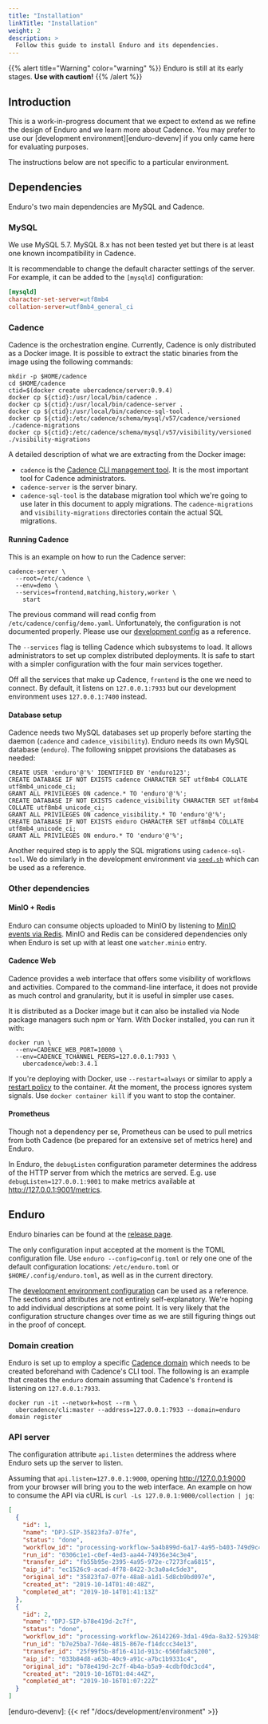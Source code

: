 ```yaml
---
title: "Installation"
linkTitle: "Installation"
weight: 2
description: >
  Follow this guide to install Enduro and its dependencies.
---
```


{{% alert title="Warning" color="warning" %}}
Enduro is still at its early stages. **Use with caution!**
{{% /alert %}}

## Introduction

This is a work-in-progress document that we expect to extend as we refine the
design of Enduro and we learn more about Cadence. You may prefer to use our
[development environment][enduro-devenv] if you only came here for evaluating
purposes.

The instructions below are not specific to a particular environment.

## Dependencies

Enduro's two main dependencies are MySQL and Cadence.

### MySQL

We use MySQL 5.7. MySQL 8.x has not been tested yet but there is at least one
known incompatibility in Cadence.

It is recommendable to change the default character settings of the server. For
example, it can be added to the `[mysqld]` configuration:

```ini
[mysqld]
character-set-server=utf8mb4
collation-server=utf8mb4_general_ci
```

### Cadence

Cadence is the orchestration engine. Currently, Cadence is only distributed as a
Docker image. It is possible to extract the static binaries from the image using
the following commands:

    mkdir -p $HOME/cadence
    cd $HOME/cadence
    ctid=$(docker create ubercadence/server:0.9.4)
    docker cp ${ctid}:/usr/local/bin/cadence .
    docker cp ${ctid}:/usr/local/bin/cadence-server .
    docker cp ${ctid}:/usr/local/bin/cadence-sql-tool .
    docker cp ${ctid}:/etc/cadence/schema/mysql/v57/cadence/versioned ./cadence-migrations
    docker cp ${ctid}:/etc/cadence/schema/mysql/v57/visibility/versioned ./visibility-migrations

A detailed description of what we are extracting from the Docker image:

* `cadence` is the [Cadence CLI management tool][cadence-cli]. It is the most
  important tool for Cadence administrators.
* `cadence-server` is the server binary.
* `cadence-sql-tool` is the database migration tool which we're going to use
  later in this document to apply migrations. The `cadence-migrations` and
  `visibility-migrations` directories contain the actual SQL migrations.

#### Running Cadence

This is an example on how to run the Cadence server:

    cadence-server \
      --root=/etc/cadence \
      --env=demo \
      --services=frontend,matching,history,worker \
        start

The previous command will read config from `/etc/cadence/config/demo.yaml`.
Unfortunately, the configuration is not documented properly. Please use our
[development config][development-config] as a reference.

The `--services` flag is telling Cadence which subsystems to load. It allows
administrators to set up complex distributed deployments. It is safe to start
with a simpler configuration with the four main services together.

Off all the services that make up Cadence, `frontend` is the one we need to
connect. By default, it listens on `127.0.0.1:7933` but our development
environment uses `127.0.0.1:7400` instead.

#### Database setup

Cadence needs two MySQL databases set up properly before starting the daemon
(`cadence` and `cadence_visibility`). Enduro needs its own MySQL database
(`enduro`). The following snippet provisions the databases as needed:

```mysql
CREATE USER 'enduro'@'%' IDENTIFIED BY 'enduro123';
CREATE DATABASE IF NOT EXISTS cadence CHARACTER SET utf8mb4 COLLATE utf8mb4_unicode_ci;
GRANT ALL PRIVILEGES ON cadence.* TO 'enduro'@'%';
CREATE DATABASE IF NOT EXISTS cadence_visibility CHARACTER SET utf8mb4 COLLATE utf8mb4_unicode_ci;
GRANT ALL PRIVILEGES ON cadence_visibility.* TO 'enduro'@'%';
CREATE DATABASE IF NOT EXISTS enduro CHARACTER SET utf8mb4 COLLATE utf8mb4_unicode_ci;
GRANT ALL PRIVILEGES ON enduro.* TO 'enduro'@'%';
```

Another required step is to apply the SQL migrations using `cadence-sql-tool`.
We do similarly in the development environment via [`seed.sh`][cadence-dbseed]
which can be used as a reference.

### Other dependencies

#### MinIO + Redis

Enduro can consume objects uploaded to MinIO by listening to [MinIO events via
Redis][minio-redis-access]. MinIO and Redis can be considered dependencies only
when Enduro is set up with at least one ``watcher.minio`` entry.

#### Cadence Web

Cadence provides a web interface that offers some visibility of workflows and
activities. Compared to the command-line interface, it does not provide as much
control and granularity, but it is useful in simpler use cases.

It is distributed as a Docker image but it can also be installed via Node
package managers such npm or Yarn. With Docker installed, you can run it with:

    docker run \
      --env=CADENCE_WEB_PORT=10000 \
      --env=CADENCE_TCHANNEL_PEERS=127.0.0.1:7933 \
        ubercadence/web:3.4.1

If you're deploying with Docker, use  `--restart=always` or similar to apply a
[restart policy][docker-restart-policy] to the container. At the moment, the
process ignores system signals. Use `docker container kill` if you want to stop
the container.

#### Prometheus

Though not a dependency per se, Prometheus can be used to pull metrics from
both Cadence (be prepared for an extensive set of metrics here) and Enduro.

In Enduro, the `debugListen` configuration parameter determines the address of
the HTTP server from which the metrics are served. E.g. use
`debugListen=127.0.0.1:9001` to make metrics available at
http://127.0.0.1:9001/metrics.

## Enduro

Enduro binaries can be found at the [release page][enduro-release-page].

The only configuration input accepted at the moment is the TOML configuration
file. Use `enduro --config=config.toml` or rely one one of the default
configuration locations: `/etc/enduro.toml` or `$HOME/.config/enduro.toml`, as
well as in the current directory.

The [development environment configuration][enduro-config] can be used as a
reference. The sections and attributes are not entirely self-explanatory. We're
hoping to add individual descriptions at some point. It is very likely that the
configuration structure changes over time as we are still figuring things out in
the proof of concept.

### Domain creation

Enduro is set up to employ a specific [Cadence domain][cadence-domain] which
needs to be created beforehand with Cadence's CLI tool. The following is an
example that creates the `enduro` domain assuming that Cadence's `frontend` is
listening on `127.0.0.1:7933`.

    docker run -it --network=host --rm \
      ubercadence/cli:master --address=127.0.0.1:7933 --domain=enduro domain register

### API server

The configuration attribute `api.listen` determines the address where Enduro
sets up the server to listen.

Assuming that `api.listen=127.0.0.1:9000`, opening http://127.0.0.1:9000 from
your browser will bring you to the web interface. An example on how to consume
the API via cURL is `curl -Ls 127.0.0.1:9000/collection | jq`:

```json
[
  {
    "id": 1,
    "name": "DPJ-SIP-35823fa7-07fe",
    "status": "done",
    "workflow_id": "processing-workflow-5a4b899d-6a17-4a95-b403-749d9c4f1e81",
    "run_id": "0306c1e1-c0ef-4ed3-aa44-74936e34c3e4",
    "transfer_id": "fb55b95e-2395-4a95-972e-c7273fca6815",
    "aip_id": "ec1526c9-acad-4f78-8422-3c3a0a4c5de3",
    "original_id": "35823fa7-07fe-48a8-a1d1-5d8cb9bd097e",
    "created_at": "2019-10-14T01:40:48Z",
    "completed_at": "2019-10-14T01:41:13Z"
  },
  {
    "id": 2,
    "name": "DPJ-SIP-b78e419d-2c7f",
    "status": "done",
    "workflow_id": "processing-workflow-26142269-3da1-49da-8a32-529348f73fe3",
    "run_id": "b7e25ba7-7d4e-4815-867e-f14dccc34e13",
    "transfer_id": "25f99f5b-8f16-411d-913c-6560fa8c5200",
    "aip_id": "033b84d8-a63b-40c9-a91c-a7bc1b9331c4",
    "original_id": "b78e419d-2c7f-4b4a-b5a9-4cdbf0dc3cd4",
    "created_at": "2019-10-16T01:04:44Z",
    "completed_at": "2019-10-16T01:07:22Z"
  }
]
```


[cadence-deployment]: https://github.com/uber/cadence/tree/master/docker
[cadence-dbseed]: https://github.com/artefactual-labs/enduro/blob/main/hack/cadence/seed.sh
[cadence-cli]: https://cadenceworkflow.io/docs/08_cli
[cadence-domain]: https://cadenceworkflow.io/docs/04_glossary#domain
[development-config]: https://github.com/artefactual-labs/enduro/blob/main/hack/cadence/config.yml
[minio-redis-access]: https://docs.min.io/docs/minio-bucket-notification-guide.html#Redis
[docker-restart-policy]: https://docs.docker.com/config/containers/start-containers-automatically/#use-a-restart-policy
[enduro-release-page]: https://github.com/artefactual-labs/enduro/releases
[enduro-config]: https://github.com/artefactual-labs/enduro/blob/main/enduro.toml
[enduro-devenv]: {{< ref "/docs/development/environment" >}}

